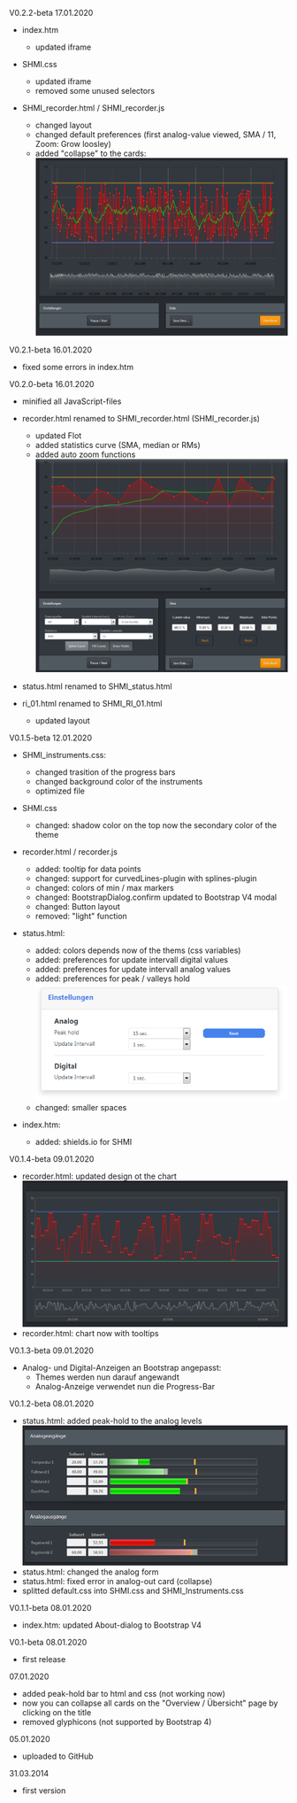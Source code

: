 V0.2.2-beta 17.01.2020

- index.htm
  - updated iframe
  
- SHMI.css
  - updated iframe
  - removed some unused selectors

- SHMI_recorder.html / SHMI_recorder.js
  - changed layout
  - changed default preferences (first analog-value viewed, SMA / 11, Zoom: Grow loosley)
  - added "collapse" to the cards:
 ![Start](/images/SHMI_Recorder_3.png)

V0.2.1-beta 16.01.2020

- fixed some errors in index.htm

V0.2.0-beta 16.01.2020

- minified all JavaScript-files
- recorder.html renamed to SHMI_recorder.html (SHMI_recorder.js)
  - updated Flot
  - added statistics curve (SMA, median or RMs)
  - added auto zoom functions
  ![Start](/images/SHMI_Recorder_2.png)
  
- status.html renamed to SHMI_status.html
- ri_01.html renamed to SHMI_RI_01.html
  - updated layout

V0.1.5-beta 12.01.2020

- SHMI_instruments.css:
  - changed trasition of the progress bars
  - changed background color of the instruments
  - optimized file
  
- SHMI.css
  - changed: shadow color on the top now the secondary color of the theme
  
- recorder.html / recorder.js
  - added: tooltip for data points
  - changed: support for curvedLines-plugin with splines-plugin
  - changed: colors of min / max markers
  - changed: BootstrapDialog.confirm updated to Bootstrap V4 modal
  - changed: Button layout
  - removed: "light" function
   
- status.html:
  - added: colors depends now of the thems (css variables)
  - added: preferences for update intervall digital values 
  - added: preferences for update intervall analog values
  - added: preferences for peak / valleys hold
![Start](/images/SHMI_prefs_status.png)
  - changed: smaller spaces
  
- index.htm:
  - added: shields.io for SHMI

V0.1.4-beta 09.01.2020

- recorder.html: updated design ot the chart
![Start](/images/SHMI_Chart.png)
- recorder.html: chart now with tooltips

V0.1.3-beta 09.01.2020

- Analog- und Digital-Anzeigen an Bootstrap angepasst:
  - Themes werden nun darauf angewandt
  - Analog-Anzeige verwendet nun die Progress-Bar

V0.1.2-beta 08.01.2020

- status.html: added peak-hold to the analog levels
![Start](/images/SHMI_peak.png)
- status.html: changed the analog form
- status.html: fixed error in analog-out card (collapse)
- splitted default.css into SHMI.css and SHMI_Instruments.css

V0.1.1-beta 08.01.2020

- index.htm: updated About-dialog to Bootstrap V4

V0.1-beta 08.01.2020

- first release

07.01.2020

- added peak-hold bar to html and css (not working now)
- now you can collapse all cards on the "Overview / Übersicht" page by clicking on the title
- removed glyphicons (not supported by Bootstrap 4)

05.01.2020

- uploaded to GitHub

31.03.2014

- first version
